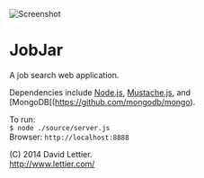 ![Screenshot](http://raw.github.com/lettier/jobjar/master/screenshot.jpg)

# JobJar

A job search web application.  

Dependencies include [Node.js](https://github.com/joyent/node), [Mustache.js](https://github.com/janl/mustache.js/), and [MongoDB[(https://github.com/mongodb/mongo).  

To run:  
`$ node ./source/server.js`  
Browser: `http://localhost:8888`  

(C) 2014 David Lettier.  
http://www.lettier.com/